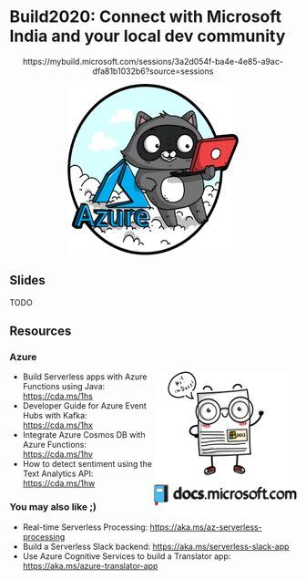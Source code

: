 # Build2020: Connect with Microsoft India and your local dev community


<p style="text-align: center;">https://mybuild.microsoft.com/sessions/3a2d054f-ba4e-4e85-a9ac-dfa81b1032b6?source=sessions </p>


<p align="center">
  <img width="300" height="300" src="bit.png">
</p>


## Slides

TODO

## Resources

### Azure

<img align="right" width="250" height="250" src="docs.png">


- Build Serverless apps with Azure Functions using Java: https://cda.ms/1hs
- Developer Guide for Azure Event Hubs with Kafka: https://cda.ms/1hx
- Integrate Azure Cosmos DB with Azure Functions: https://cda.ms/1hv
- How to detect sentiment using the Text Analytics API: https://cda.ms/1hw

### You may also like ;)

- Real-time Serverless Processing: https://aka.ms/az-serverless-processing
- Build a Serverless Slack backend: https://aka.ms/serverless-slack-app
- Use Azure Cognitive Services to build a Translator app: https://aka.ms/azure-translator-app